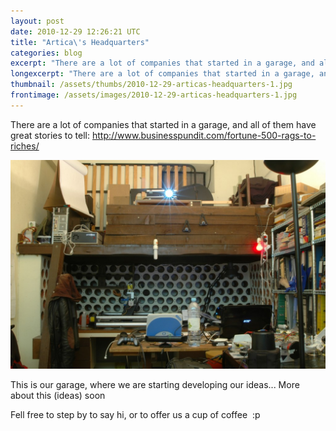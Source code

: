 ```yaml
---
layout: post
date: 2010-12-29 12:26:21 UTC
title: "Artica\'s Headquarters"
categories: blog
excerpt: "There are a lot of companies that started in a garage, and all of them have great stories to tell: http://www.businesspundit.com/fortune-500-rags-to-riches/"
longexcerpt: "There are a lot of companies that started in a garage, and all of them have great stories to tell: http://www.businesspundit.com/fortune-500-rags-to-riches/This is our garage, where we are starting developing our ideas... More about this (ideas) soon"
thumbnail: /assets/thumbs/2010-12-29-articas-headquarters-1.jpg
frontimage: /assets/images/2010-12-29-articas-headquarters-1.jpg
---
```


There are a lot of companies that started in a garage, and all of them have great stories to tell: <a href="http://www.businesspundit.com/fortune-500-rags-to-riches/">http://www.businesspundit.com/fortune-500-rags-to-riches/</a>

<a href="http://www.artica.cc/blog/wp-content/uploads/2010/12/DSC_2093.jpg"><img class="postimage" src="/assets/images/2010-12-29-articas-headquarters-1.jpg"/></a>

This is our garage, where we are starting developing our ideas... More about this (ideas) soon

Fell free to step by to say hi, or to offer us a cup of coffee  :p